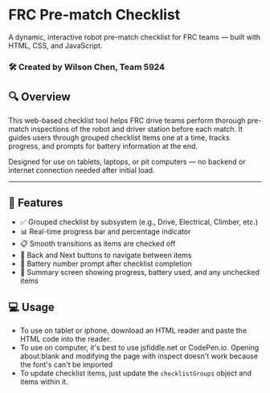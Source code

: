 # FRC Pre-match Checklist

A dynamic, interactive robot pre-match checklist for FRC teams — built with HTML, CSS, and JavaScript.

### 🛠 Created by Wilson Chen, Team 5924

## 🔍 Overview

This web-based checklist tool helps FRC drive teams perform thorough pre-match inspections of the robot and driver station before each match. It guides users through grouped checklist items one at a time, tracks progress, and prompts for battery information at the end.

Designed for use on tablets, laptops, or pit computers — no backend or internet connection needed after initial load.

---

## 🚀 Features

- ✅ Grouped checklist by subsystem (e.g., Drive, Electrical, Climber, etc.)
- 📊 Real-time progress bar and percentage indicator
- 📋 Smooth transitions as items are checked off
- 🔄 Back and Next buttons to navigate between items
- 🔢 Battery number prompt after checklist completion
- 📄 Summary screen showing progress, battery used, and any unchecked items

## 💻 Usage

- To use on tablet or iphone, download an HTML reader and paste the HTML code into the reader.
- To use on computer, it's best to use jsfiddle.net or CodePen.io. Opening about:blank and modifying the page with inspect doesn't work because the font's can't be imported
- To update checklist items, just update the ```checklistGroups``` object and items within it.
